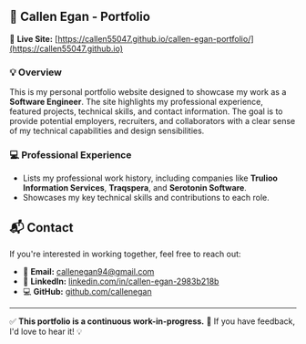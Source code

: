 ## 📄 Callen Egan - Portfolio

🚀 **Live Site:** [https://callen55047.github.io/callen-egan-portfolio/](https://callen55047.github.io)

### 💡 Overview
This is my personal portfolio website designed to showcase my work as a **Software Engineer**. The site highlights my professional experience, featured projects, technical skills, and contact information. The goal is to provide potential employers, recruiters, and collaborators with a clear sense of my technical capabilities and design sensibilities.


### 💻 Professional Experience
- Lists my professional work history, including companies like **Trulioo Information Services**, **Traqspera**, and **Serotonin Software**.
- Showcases my key technical skills and contributions to each role.

## 📬 Contact
If you're interested in working together, feel free to reach out:
- 📧 **Email:** [callenegan94@gmail.com](mailto:callenegan94@gmail.com)
- 💼 **LinkedIn:** [linkedin.com/in/callen-egan-2983b218b](https://www.linkedin.com/in/callen-egan-2983b218b)
- 💻 **GitHub:** [github.com/callenegan](https://github.com/callenegan)

---

✅ **This portfolio is a continuous work-in-progress.** 🚀
If you have feedback, I'd love to hear it! 💡

